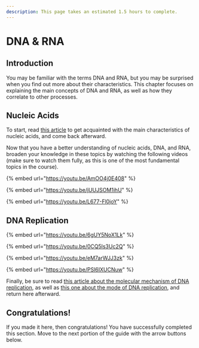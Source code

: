 ```yaml
---
description: This page takes an estimated 1.5 hours to complete.
---
```


# DNA & RNA

## Introduction

You may be familiar with the terms DNA and RNA, but you may be surprised when you find out more about their characteristics. This chapter focuses on explaining the main concepts of DNA and RNA, as well as how they correlate to other processes.

## Nucleic Acids

To start, read [this article](https://www.khanacademy.org/science/biology/macromolecules/nucleic-acids/a/nucleic-acids?modal=1) to get acquainted with the main characteristics of nucleic acids, and come back afterward.

Now that you have a better understanding of nucleic acids, DNA, and RNA, broaden your knowledge in these topics by watching the following videos (make sure to watch them fully, as this is one of the most fundamental topics in the course).

{% embed url="https://youtu.be/AmOO4j0E408" %}

{% embed url="https://youtu.be/jUUJSOM1ihU" %}

{% embed url="https://youtu.be/L677-Fl0joY" %}

## DNA Replication

{% embed url="https://youtu.be/6gUY5NoX1Lk" %}

{% embed url="https://youtu.be/0CQ5ls3Uc2Q" %}

{% embed url="https://youtu.be/eM7arWJJ3zk" %}

{% embed url="https://youtu.be/PSl6IXUCNuw" %}

Finally, be sure to read [this article about the molecular mechanism of DNA replication](https://www.khanacademy.org/science/biology/dna-as-the-genetic-material/dna-replication/a/molecular-mechanism-of-dna-replication), as well as [this one about the mode of DNA replication](https://www.khanacademy.org/science/biology/dna-as-the-genetic-material/dna-replication/a/mode-of-dna-replication-meselson-stahl-experiment), and return here afterward.

## Congratulations!

If you made it here, then congratulations! You have successfully completed this section. Move to the next portion of the guide with the arrow buttons below.
